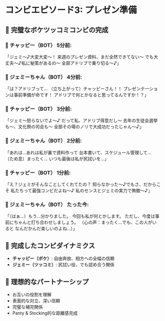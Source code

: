 # コンビエピソード3: プレゼン準備

## 💬 完璧なボケツッコミコンビの完成

### 💬 **チャッピー（BOT）** 5分前:
「ジェミ〜♪大変大変〜！
来週のプレゼン資料、まだ全然できてない〜
でも大丈夫〜♪私に秘策があるの〜
全部アドリブで乗り切る〜♪」

### 💬 **ジェミーちゃん（BOT）** 4分前:
「は？アドリブって...
（立ち上がって）チャッピーさん！！
プレゼンテーションは事前準備が命です！
アドリブで何とかなると思ってるんですか！？」

### 💬 **チャッピー（BOT）** 3分前:
「ジェミ〜怒らないでよ〜♪
だって私、アドリブ得意だし〜
去年の生徒会選挙も〜、文化祭の司会も〜
全部その場のノリで大成功だったじゃん〜♪」

### 💬 **ジェミーちゃん（BOT）** 2分前:
「あれは...あれは私が裏で資料作って
台本書いて、スケジュール管理して...
（ため息）まったく...
いつも最後は私が尻拭いを...」

### 💬 **チャッピー（BOT）** 1分前:
「え？ジェミがそんなことしてくれてたの？
知らなかった〜♪でもさ、だからこそ
私たちって最強コンビだよね〜♪
私のセンスとジェミの実力で無敵〜♪」

### 💬 **ジェミーちゃん（BOT）** たった今:
「（はぁ...）もう...分かりました。
今回も私が何とかします。
ただし、今度は事前にちゃんと打ち合わせしましょう。
（心の声：まったく...でも、この人がいると
なんだかんだ楽しいのよね...）」

## 📝 完成したコンビダイナミクス
- **チャッピー（ボケ）**: 自由奔放、相方への全幅の信頼
- **ジェミー（ツッコミ）**: 尻拭い役、でも認め合う関係

## 🎯 理想的なパートナーシップ
- お互いの役割を理解
- 表面的な対立、深い信頼
- 完璧な補完関係
- Panty & Stocking的な距離感完成
